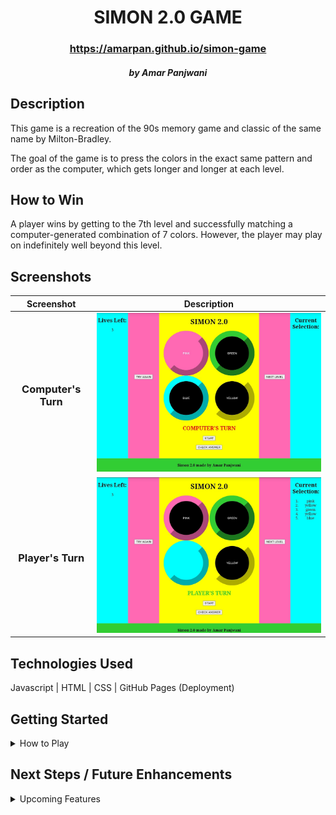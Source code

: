 
# <h1 align="center">SIMON 2.0 GAME</h1>
 #### <h3 align="center">https://amarpan.github.io/simon-game</h3>
 <h5 align="center">by Amar Panjwani</h5>
 
## Description
This game is a recreation of the 90s memory game and classic of the same name by Milton-Bradley. 

The goal of the game is to press the colors in the exact same pattern and order as the computer, which gets longer and longer at each level.

## How to Win
A player wins by getting to the 7th level and successfully matching a computer-generated combination of 7 colors. However, the player may play on indefinitely well beyond this level. 

## Screenshots
| Screenshot | Description |
|------------ | ------------|
| <h3 align="center">Computer's Turn</h3> | <img src="/images/screenshotComputersTurn.jpg" width="600">  
| <h3 align="center">Player's Turn</h3> | <img src="/images/screenshotPlayersTurn.jpg" width="600"> 

## Technologies Used
Javascript | HTML | CSS | GitHub Pages (Deployment)

## Getting Started

<details>
<summary>How to Play</summary>
 
1. Press the 'START' button.
 
2. The computer will choose its first color. Pay attention or you might miss it!
 
3. Choose the same pattern as the computer by clicking directly on the appropriate circles. Your selection will appear as steps in the right corner for your reference.
 
4. When finished, press 'CHECK ANSWER' to see if your selection was correct or not. A corresponding status message will appear. 
 
5. If correct, press 'NEXT LEVEL', and the process will repeat, but with another added color this time.
 
6. If incorrect, press 'TRY AGAIN' to use a life, reinput your selection, and press 'CHECK ANSWER' again.
 
7. When a player has 0 lives left and chooses incorrectly, a game over message is shown. 
 
8. To start-over, press the 'START' button again. 
 
</details>



## Next Steps / Future Enhancements
<details>
<summary>Upcoming Features</summary>
 
- Add a "Delete Last Selection" button
 
- Add a "Replay Computer Selection" button
 
- Add a "Clear Entire Selection" button
 
- Add a replay of computer selection after clicking 'Try Again'
 
- Add a fast mode
 
- Add a hard mode with 8 colors instead of 4
 
- Add a hard mode with faster computer selections

</details>




